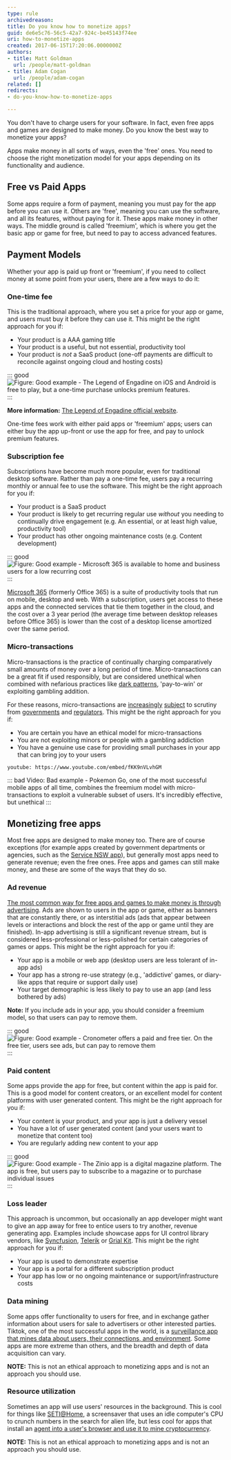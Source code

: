 ```yaml
---
type: rule
archivedreason: 
title: Do you know how to monetize apps?
guid: de6e5c76-56c5-42a7-924c-be45143f74ee
uri: how-to-monetize-apps
created: 2017-06-15T17:20:06.0000000Z
authors:
- title: Matt Goldman
  url: /people/matt-goldman
- title: Adam Cogan
  url: /people/adam-cogan
related: []
redirects:
- do-you-know-how-to-monetize-apps

---
```


You don't have to charge users for your software. In fact, even free apps and games are designed to make money. Do you know the best way to monetize your apps?

<!--endintro-->

Apps make money in all sorts of ways, even the 'free' ones. You need to choose the right monetization model for your apps depending on its functionality and audience.

## Free vs Paid Apps
Some apps require a form of payment, meaning you must pay for the app before you can use it. Others are 'free', meaning you can use the software, and all its features, without paying for it. These apps make money in other ways. The middle ground is called 'freemium', which is where you get the basic app or game for free, but need to pay to access advanced features.

## Payment Models
Whether your app is paid up front or 'freemium', if you need to collect money at some point from your users, there are a few ways to do it:

### One-time fee
This is the traditional approach, where you set a price for your app or game, and users must buy it before they can use it. This might be the right approach for you if:
* Your product is a AAA gaming title
* Your product is a useful, but not essential, productivity tool
* Your product is *not* a SaaS product (one-off payments are difficult to reconcile against ongoing cloud and hosting costs)

::: good
![Figure: Good example - The Legend of Engadine on iOS and Android is free to play, but a one-time purchase unlocks premium features.](engadine.png)
:::

**More information:** [The Legend of Engadine official website](https://engadine.net).
    
One-time fees work with either paid apps or 'freemium' apps; users can either buy the app up-front or use the app for free, and pay to unlock premium features.

### Subscription fee
Subscriptions have become much more popular, even for traditional desktop software. Rather than pay a one-time fee, users pay a recurring monthly or annual fee to use the software. This might be the right approach for you if:
* Your product is a SaaS product
* Your product is likely to get recurring regular use *without* you needing to continually drive engagement (e.g. An essential, or at least high value, productivity tool)
* Your product has other ongoing maintenance costs (e.g. Content development)

::: good
![Figure: Good example - Microsoft 365 is available to home and business users for a low recurring cost](microsoft365.png)
:::

[Microsoft 365](https://www.microsoft.com/microsoft-365) (formerly Office 365) is a suite of productivity tools that run on mobile, desktop and web. With a subscription, users get access to these apps and the connected services that tie them together in the cloud, and the cost over a 3 year period (the average time between desktop releases before Office 365) is lower than the cost of a desktop license amortized over the same period.

### Micro-transactions
Micro-transactions is the practice of continually charging comparatively small amounts of money over a long period of time. Micro-transactions can be a great fit if used responsibly, but are considered unethical when combined with nefarious practices like [dark patterns](https://www.youtube.com/watch?v=lJUW0iZzAaQ), 'pay-to-win' or exploiting gambling addition.
    
For these reasons, micro-transactions are [increasingly](https://www.vg247.com/australian-government-rules-games-microtransactions-must-address-packaging) [subject](https://www.gamespot.com/articles/you-might-have-to-prove-your-age-to-buy-a-loot-box/1100-6474443/) to scrutiny from [governments](https://www.aph.gov.au/Parliamentary_Business/Committees/House/Social_Policy_and_Legal_Affairs/Onlineageverification/Report) and [regulators](https://www.gamesindustry.biz/australian-investigation-finds-loot-boxes-are-pscyholgocially-akin-to-gambling). This might be the right approach for you if:
* You are certain you have an ethical model for micro-transactions
* You are not exploiting minors or people with a gambling addiction
* You have a genuine use case for providing small purchases in your app that can bring joy to your users

`youtube: https://www.youtube.com/embed/fKK9nVLvhGM`

::: bad
Video: Bad example - Pokemon Go, one of the most successful mobile apps of all time, combines the freemium model with micro-transactions to exploit a vulnerable subset of users. It's incredibly effective, but unethical
:::

## Monetizing free apps
Most free apps are designed to make money too. There are of course exceptions (for example apps created by government departments or agencies, such as the [Service NSW app](https://www.service.nsw.gov.au/service-nsw-mobile-app)), but generally most apps need to generate revenue; even the free ones. Free apps and games can still make money, and these are some of the ways that they do so.

### Ad revenue
[The most common way for free apps and games to make money is through advertising](https://www.spaceotechnologies.com/blog/how-do-free-apps-make-money/). Ads are shown to users in the app or game, either as banners that are constantly there, or as interstitial ads (ads that appear between levels or interactions and block the rest of the app or game until they are finished). In-app advertising is still a significant revenue stream, but is considered less-professional or less-polished for certain categories of games or apps. This might be the right approach for you if:
* Your app is a mobile or web app (desktop users are less tolerant of in-app ads)
* Your app has a strong re-use strategy (e.g., 'addictive' games, or diary-like apps that require or support daily use)
* Your target demographic is less likely to pay to use an app (and less bothered by ads)

**Note:** If you include ads in your app, you should consider a freemium model, so that users can pay to remove them.

::: good
![Figure: Good example - Cronometer offers a paid and free tier. On the free tier, users see ads, but can pay to remove them](cronometer.png)
:::

### Paid content
Some apps provide the app for free, but content within the app is paid for. This is a good model for content creators, or an excellent model for content platforms with user generated content. This might be the right approach for you if:
* Your content is your product, and your app is just a delivery vessel
* You have a lot of user generated content (and your users want to monetize that content too)
* You are regularly adding new content to your app

::: good
![Figure: Good example - The Zinio app is a digital magazine platform. The app is free, but users pay to subscribe to a magazine or to purchase individual issues](zinio.png)
:::

### Loss leader
This approach is uncommon, but occasionally an app developer might want to give an app away for free to entice users to try another, revenue generating app. Examples include showcase apps for UI control library vendors, like [Syncfusion](https://apps.apple.com/us/app/syncfusion-dashboard-mobile/id1157300621), [Telerik](https://apps.apple.com/us/app/telerik-ui-for-xamarin-samples/id1083924868) or [Grial Kit](https://apps.apple.com/us/app/grial-uikit/id1099501310). This might be the right approach for you if:
* Your app is used to demonstrate expertise
* Your app is a portal for a different subscription product
* Your app has low or no ongoing maintenance or support/infrastructure costs


### Data mining
Some apps offer functionality to users for free, and in exchange gather information about users for sale to advertisers or other interested parties. Tiktok, one of the most successful apps in the world, is a [surveillance app that mines data about users, their connections, and environment](https://www.afr.com/policy/foreign-affairs/tiktok-s-alarming-excessive-data-collection-revealed-20220714-p5b1mz). Some apps are more extreme than others, and the breadth and depth of data acquisition can vary.

**NOTE:** This is not an ethical approach to monetizing apps and is not an approach you should use.


### Resource utilization
Sometimes an app will use users' resources in the background. This is cool for things like [SETI@Home](https://setiathome.berkeley.edu/), a screensaver that uses an idle computer's CPU to crunch numbers in the search for alien life, but less cool for apps that install an [agent into a user's browser and use it to mine cryptocurrency](https://www.theregister.com/2022/08/30/nitrokod_crypto_malware_google).

**NOTE:** This is not an ethical approach to monetizing apps and is not an approach you should use.